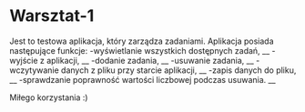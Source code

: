 # Warsztat-1
Jest to testowa aplikacja, który zarządza zadaniami. Aplikacja posiada następujące funkcje:
-wyświetlanie wszystkich dostępnych zadań, __
-wyjście z aplikacji, __
-dodanie zadania, __
-usuwanie zadania, __
-wczytywanie danych z pliku przy starcie aplikacji, __
-zapis danych do pliku, __
-sprawdzanie poprawność wartości liczbowej podczas usuwania. __

Miłego korzystania :)
